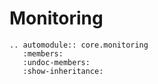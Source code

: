 # Monitoring

```{eval-rst}
.. automodule:: core.monitoring
   :members:
   :undoc-members:
   :show-inheritance:
```
